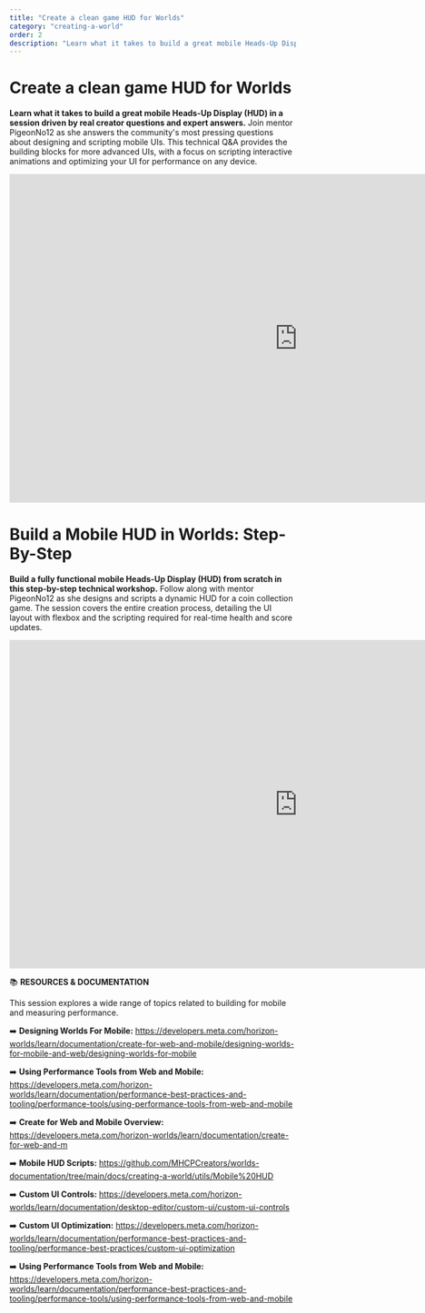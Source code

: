 ```yaml
---
title: "Create a clean game HUD for Worlds"
category: "creating-a-world"
order: 2
description: "Learn what it takes to build a great mobile Heads-Up Display (HUD)"
---
```


# Create a clean game HUD for Worlds
**Learn what it takes to build a great mobile Heads-Up Display (HUD) in a session driven by real creator questions and expert answers.** Join mentor PigeonNo12 as she answers the community's most pressing questions about designing and scripting mobile UIs. This technical Q&A provides the building blocks for more advanced UIs, with a focus on scripting interactive animations and optimizing your UI for performance on any device.

<iframe width="1014" height="579" src="https://www.youtube.com/embed/r3KKwVr6fzY" title="MHCP Mentor Office Hour Video: Challenge AMA HUD with PigeonNo12" frameborder="0" allow="accelerometer; autoplay; clipboard-write; encrypted-media; gyroscope; picture-in-picture; web-share" referrerpolicy="strict-origin-when-cross-origin" allowfullscreen></iframe>


# Build a Mobile HUD in Worlds: Step-By-Step
**Build a fully functional mobile Heads-Up Display (HUD) from scratch in this step-by-step technical workshop.** Follow along with mentor PigeonNo12 as she designs and scripts a dynamic HUD for a coin collection game. The session covers the entire creation process, detailing the UI layout with flexbox and the scripting required for real-time health and score updates.

<iframe width="1014" height="579" src="https://www.youtube.com/embed/RCOibCh1n9I" title="MHCP Mentor Office Hour Video: Build Along Mobile HUD with PigeonNo12" frameborder="0" allow="accelerometer; autoplay; clipboard-write; encrypted-media; gyroscope; picture-in-picture; web-share" referrerpolicy="strict-origin-when-cross-origin" allowfullscreen></iframe>

📚 **RESOURCES & DOCUMENTATION**

This session explores a wide range of topics related to building for mobile and measuring performance.

➡️ **Designing Worlds For Mobile:** https://developers.meta.com/horizon-worlds/learn/documentation/create-for-web-and-mobile/designing-worlds-for-mobile-and-web/designing-worlds-for-mobile

➡️ **Using Performance Tools from Web and Mobile:** https://developers.meta.com/horizon-worlds/learn/documentation/performance-best-practices-and-tooling/performance-tools/using-performance-tools-from-web-and-mobile

➡️ **Create for Web and Mobile Overview:** https://developers.meta.com/horizon-worlds/learn/documentation/create-for-web-and-m

➡️ **Mobile HUD Scripts:** https://github.com/MHCPCreators/worlds-documentation/tree/main/docs/creating-a-world/utils/Mobile%20HUD

➡️ **Custom UI Controls:** https://developers.meta.com/horizon-worlds/learn/documentation/desktop-editor/custom-ui/custom-ui-controls

➡️ **Custom UI Optimization:** https://developers.meta.com/horizon-worlds/learn/documentation/performance-best-practices-and-tooling/performance-best-practices/custom-ui-optimization

➡️ **Using Performance Tools from Web and Mobile:** https://developers.meta.com/horizon-worlds/learn/documentation/performance-best-practices-and-tooling/performance-tools/using-performance-tools-from-web-and-mobile

